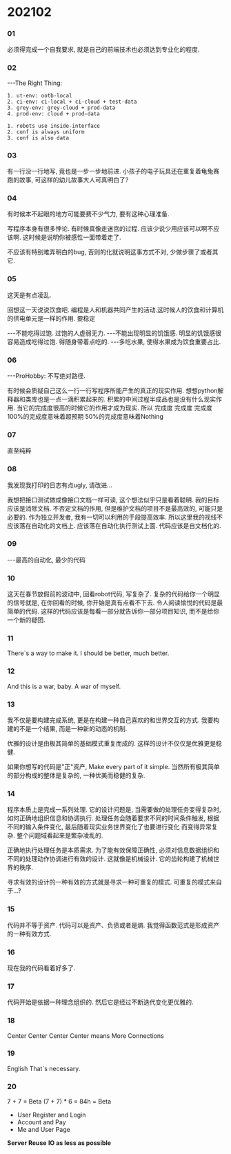 # 202102


### 01

必须得完成一个自我要求, 就是自己的前端技术也必须达到专业化的程度.

### 02

---The Right Thing:

    1. ut-env: ootb-local
    2. ci-env: ci-local + ci-cloud + test-data
    3. grey-env: grey-cloud + prod-data
    4. prod-env: cloud + prod-data

    1. robots use inside-interface
    2. conf is always uniform
    3. conf is also data

### 03

有一行没一行地写, 竟也是一步一步地前进.
小孩子的电子玩具还在重复着龟兔赛跑的故事, 可这样的幼儿故事大人可真明白了?

### 04

有时候本不起眼的地方可能要费不少气力, 要有这种心理准备.

写程序本身有很多悖论. 有时候真像走迷宫的过程. 应该少说少用应该可以啊不应该啊.
这时候是说明你被感性一面带着走了.

不应该有特别难弄明白的bug, 否则的化就说明这事方式不对, 少做步骤了或者其它.

### 05

这天是有点凌乱.

回想这一天说说饮食吧.
编程是人和机器共同产生的活动.这时候人的饮食和计算机的供电单元是一样的作用.
要稳定

---不能吃得过饱. 过饱的人虚弱无力.
---不能出现明显的饥饿感. 明显的饥饿感很容易造成吃得过饱. 得随身带着点吃的.
---多吃水果, 使得水果成为饮食重要占比.

### 06

---ProHobby: 不写绝对路径.

有时候会质疑自己这么一行一行写程序所能产生的真正的现实作用.
想想python解释器和类库也是一点一滴积累起来的. 
积累的中间过程半成品也是没有什么现实作用.
当它的完成度很高的时候它的作用才成为现实.
所以
完成度 完成度 完成度
100%的完成度意味着超预期
50%的完成度意味着Nothing

### 07

直至纯粹

### 08

我发现我打印的日志有点ugly, 请改进...

我想把接口测试做成像接口文档一样可读, 这个想法似乎只是看着聪明.
我的目标应该是消除文档. 不否定文档的作用, 但是维护文档的项目不是最高效的, 可能只是必要的.
作为独立开发者, 我有一切可以利用的手段提高效率.
所以这里我的视线不应该落在自动化的文档上.
应该落在自动化执行测试上面.
代码应该是自文档化的.

### 09

---最高的自动化, 最少的代码

### 10

这天在春节放假前的波动中, 回看robot代码, 写复杂了.
复杂的代码给你一个明显的信号就是, 在你回看的时候, 你开始是真有点看不下去.
令人阅读愉悦的代码是最简单的代码.
这样的代码应该是每看一部分就告诉你一部分项目知识, 而不是给你一个新的疑团.

### 11

There`s a way to make it.
I should be better, much better.

### 12

And this is a war, baby. A war of myself.

### 13

我不仅是要构建完成系统, 更是在构建一种自己喜欢的和世界交互的方式.
我要构建的不是一个结果, 而是一种新的动态的机制.

优雅的设计是由极其简单的基础模式重复而成的.
这样的设计不仅仅是优雅更是稳健.

如果你想写的代码是"正"资产, Make every part of it simple.
当然所有极其简单的部分构成的整体是复杂的, 一种优美而稳健的复杂.

### 14

程序本质上是完成一系列处理.
它的设计问题是, 当需要做的处理任务变得复杂时, 如何正确地组织信息和协调执行.
处理任务会随着要求不同的时间条件触发, 根据不同的输入条件变化, 最后随着现实业务世界变化了也要进行变化
而变得异常复杂. 整个问题域看起来是繁杂凌乱的.

正确地执行处理任务是本质需求.
为了能有效保障正确性, 必须对信息数据组织和不同的处理动作协调进行有效的设计.
这就像是机械设计. 它的齿轮构建了机械世界的秩序.

寻求有效的设计的一种有效的方式就是寻求一种可重复的模式.
可重复的模式来自于...?

### 15

代码并不等于资产.
代码可以是资产、负债或者是熵.
我觉得函数范式是形成资产的一种有效方式.

### 16

现在我的代码看着好多了.

### 17

代码开始是依据一种理念组织的.
然后它是经过不断迭代变化更优雅的.

### 18

Center Center Center
Center means More Connections

### 19

English
That`s necessary.

### 20

7 + 7 = Beta
(7 + 7) * 6 = 84h = Beta

* User Register and Login
* Account and Pay
* Me and User Page

**Server Reuse**
**IO as less as possible**
